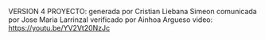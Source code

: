 VERSION 4 PROYECTO:
generada por Cristian Liebana Simeon
comunicada por Jose Maria Larrinzal
verificado por Ainhoa Argueso
video: https://youtu.be/YV2Vt20NzJc
